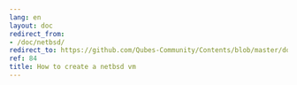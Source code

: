 ```yaml
---
lang: en
layout: doc
redirect_from:
- /doc/netbsd/
redirect_to: https://github.com/Qubes-Community/Contents/blob/master/docs/os/netbsd.md
ref: 84
title: How to create a netbsd vm
---
```

